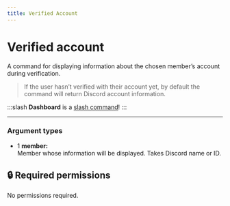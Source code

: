 ```yaml
---
title: Verified Account
---
```

# Verified account

A command for displaying information about the chosen member’s account during verification.

> If the user hasn’t verified with their account yet, by default the command will return Discord account information.

:::slash
**Dashboard** is a [slash command](/commands/info/slash/)!
:::

---

### Argument types

- 1 **member:**  
    Member whose information will be displayed. Takes Discord name or ID.

## 🔒 Required permissions

No permissions required.